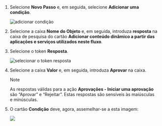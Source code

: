 1. Selecione **Novo Passo** e, em seguida, selecione **Adicionar uma condição**.
   
    ![adicionar condição](media/modern-approvals/add-response-condition.png)
2. Selecione a caixa **Nome do Objeto** e, em seguida, introduza **resposta** na caixa de pesquisa do cartão **Adicionar conteúdo dinâmico a partir das aplicações e serviços utilizados neste fluxo**.
3. Selecione o token **Resposta**.
   
    ![selecionar o token resposta](media/modern-approvals/search-for-response.png)
4. Selecione a caixa **Valor** e, em seguida, introduza **Aprovar** na caixa.
   
   > [!NOTE]
   > As respostas válidas para a ação **Aprovações - Iniciar uma aprovação** são “Aprovar” e “Rejeitar”. Estas respostas são sensíveis às maiúsculas e minúsculas.
   > 
   > 
5. O cartão **Condição** deve, agora, assemelhar-se a esta imagem:
   
    ![](media/modern-approvals/response-condition-test.png)


